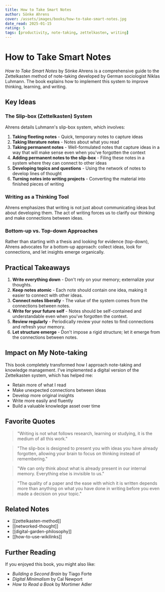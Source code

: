 ```yaml
---
title: How to Take Smart Notes
author: Sönke Ahrens
cover: /assets/images/books/how-to-take-smart-notes.jpg
date_read: 2025-01-15
rating: 5
tags: [productivity, note-taking, zettelkasten, writing]
---
```


# How to Take Smart Notes

*How to Take Smart Notes* by Sönke Ahrens is a comprehensive guide to the Zettelkasten method of note-taking developed by German sociologist Niklas Luhmann. The book explains how to implement this system to improve thinking, learning, and writing.

## Key Ideas

### The Slip-box (Zettelkasten) System

Ahrens details Luhmann's slip-box system, which involves:

1. **Taking fleeting notes** - Quick, temporary notes to capture ideas
2. **Taking literature notes** - Notes about what you read
3. **Taking permanent notes** - Well-formulated notes that capture ideas in a way that will make sense even when you've forgotten the context
4. **Adding permanent notes to the slip-box** - Filing these notes in a system where they can connect to other ideas
5. **Developing topics and questions** - Using the network of notes to develop lines of thought
6. **Turning notes into writing projects** - Converting the material into finished pieces of writing

### Writing as a Thinking Tool

Ahrens emphasizes that writing is not just about communicating ideas but about developing them. The act of writing forces us to clarify our thinking and make connections between ideas.

### Bottom-up vs. Top-down Approaches

Rather than starting with a thesis and looking for evidence (top-down), Ahrens advocates for a bottom-up approach: collect ideas, look for connections, and let insights emerge organically.

## Practical Takeaways

1. **Write everything down** - Don't rely on your memory; externalize your thoughts.
2. **Keep notes atomic** - Each note should contain one idea, making it easier to connect with other ideas.
3. **Connect notes liberally** - The value of the system comes from the connections between notes.
4. **Write for your future self** - Notes should be self-contained and understandable even when you've forgotten the context.
5. **Review regularly** - Periodically review your notes to find connections and refresh your memory.
6. **Let structure emerge** - Don't impose a rigid structure; let it emerge from the connections between notes.

## Impact on My Note-taking

This book completely transformed how I approach note-taking and knowledge management. I've implemented a digital version of the Zettelkasten system, which has helped me:

- Retain more of what I read
- Make unexpected connections between ideas
- Develop more original insights
- Write more easily and fluently
- Build a valuable knowledge asset over time

## Favorite Quotes

> "Writing is not what follows research, learning or studying, it is the medium of all this work."

> "The slip-box is designed to present you with ideas you have already forgotten, allowing your brain to focus on thinking instead of remembering."

> "We can only think about what is already present in our internal memory. Everything else is invisible to us."

> "The quality of a paper and the ease with which it is written depends more than anything on what you have done in writing before you even made a decision on your topic."

## Related Notes

- [[zettelkasten-method]]
- [[networked-thought]]
- [[digital-garden-philosophy]]
- [[how-to-use-wikilinks]]

## Further Reading

If you enjoyed this book, you might also like:
- *Building a Second Brain* by Tiago Forte
- *Digital Minimalism* by Cal Newport
- *How to Read a Book* by Mortimer Adler
